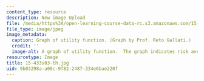 ```yaml
---
content_type: resource
description: New image Upload
file: /media/https%3A/open-learning-course-data-rc.s3.amazonaws.com/15-433-investments-spring-2003/9b03298aa00c9f822487334e6bae220f_15-433s03-th.jpg
file_type: image/jpeg
image_metadata:
  caption: Graph of utility function. (Graph by Prof. Reto Gallati.)
  credit: ''
  image-alt: A graph of utility function.  The graph indicates risk aversion points.
resourcetype: Image
title: 15-433s03-th.jpg
uid: 9b03298a-a00c-9f82-2487-334e6bae220f
---
```

